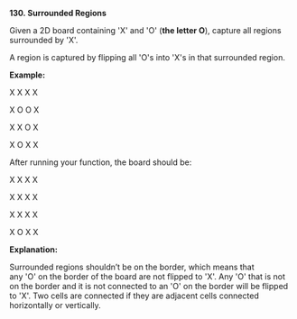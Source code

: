 **130. Surrounded Regions**

Given a 2D board containing 'X' and 'O' (**the letter O**), capture all regions surrounded by 'X'.

A region is captured by flipping all 'O's into 'X's in that surrounded region.

**Example:**

X X X X

X O O X

X X O X

X O X X

After running your function, the board should be:

X X X X

X X X X

X X X X

X O X X

**Explanation:**

Surrounded regions shouldn’t be on the border, which means that any 'O' on the border of the board are not flipped to 'X'. Any 'O' that is not on the border and it is not connected to an 'O' on the border will be flipped to 'X'. Two cells are connected if they are adjacent cells connected horizontally or vertically.
